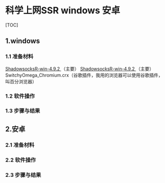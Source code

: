 # 科学上网SSR  windows  安卓
[TOC]

## 1.windows

### 1.1 准备材料
[ ShadowsocksR-win-4.9.2 ](github.com/TThityou/-SSR/software/ShadowsocksR-win-4.9.2.7z)（主要）
[ ShadowsocksR-win-4.9.2 ](./software/ShadowsocksR-win-4.9.2.7z)（主要）
SwitchyOmega_Chromium.crx（谷歌插件，我用的浏览器可以使用谷歌插件，叫百分浏览器）



### 1.2 软件操作





### 1.3 步骤与结果





## 2.安卓

### 2.1 准备材料





### 2.2 软件操作





### 2.3 步骤与结果